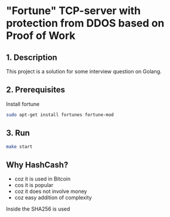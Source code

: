 # "Fortune" TCP-server with protection from DDOS based on Proof of Work

## 1. Description
This project is a solution for some interview question on Golang.

## 2. Prerequisites
Install fortune
```bash
sudo apt-get install fortunes fortune-mod
```

## 3. Run
```bash
make start
```

## Why HashCash?

- coz it is used in Bitcoin
- cos it is popular
- coz it does not involve money
- coz easy addition of complexity

Inside the SHA256 is used 

